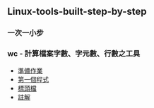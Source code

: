 ## Linux-tools-built-step-by-step

### 一次一小步

### wc - 計算檔案字數、字元數、行數之工具

* [準備作業](requirements.md)
* [第一個程式](wc/wc_printf.md)
* [標頭檔](wc/wc_header.md)
* [註解](wc/wc_comment.md)
